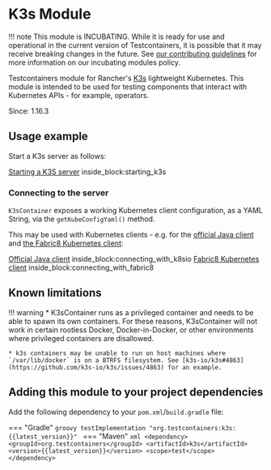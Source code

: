 # K3s Module

!!! note
    This module is INCUBATING. While it is ready for use and operational in the current version of Testcontainers, it is possible that it may receive breaking changes in the future. See [our contributing guidelines](/contributing/#incubating-modules) for more information on our incubating modules policy.

Testcontainers module for Rancher's [K3s](https://rancher.com/products/k3s/) lightweight Kubernetes.
This module is intended to be used for testing components that interact with Kubernetes APIs - for example, operators.

Since: 1.16.3

## Usage example

Start a K3s server as follows:

<!--codeinclude-->
[Starting a K3S server](../../modules/k3s/src/test/java/org/testcontainers/k3s/Fabric8K3sContainerTest.java) inside_block:starting_k3s
<!--/codeinclude-->

### Connecting to the server

`K3sContainer` exposes a working Kubernetes client configuration, as a YAML String, via the `getKubeConfigYaml()` method.

This may be used with Kubernetes clients - e.g. for the [official Java client](connecting_with_k8sio) and 
[the Fabric8 Kubernetes client](https://github.com/fabric8io/kubernetes-client):

<!--codeinclude-->
[Official Java client](../../modules/k3s/src/test/java/org/testcontainers/k3s/OfficialClientK3sContainerTest.java) inside_block:connecting_with_k8sio
[Fabric8 Kubernetes client](../../modules/k3s/src/test/java/org/testcontainers/k3s/Fabric8K3sContainerTest.java) inside_block:connecting_with_fabric8
<!--/codeinclude-->

## Known limitations

!!! warning
    * K3sContainer runs as a privileged container and needs to be able to spawn its own containers. For these reasons,
    K3sContainer will not work in certain rootless Docker, Docker-in-Docker, or other environments where privileged
    containers are disallowed.

    * k3s containers may be unable to run on host machines where `/var/lib/docker` is on a BTRFS filesystem. See [k3s-io/k3s#4863](https://github.com/k3s-io/k3s/issues/4863) for an example.

## Adding this module to your project dependencies

Add the following dependency to your `pom.xml`/`build.gradle` file:

=== "Gradle"
    ```groovy
    testImplementation "org.testcontainers:k3s:{{latest_version}}"
    ```
=== "Maven"
    ```xml
    <dependency>
        <groupId>org.testcontainers</groupId>
        <artifactId>k3s</artifactId>
        <version>{{latest_version}}</version>
        <scope>test</scope>
    </dependency>
    ```
